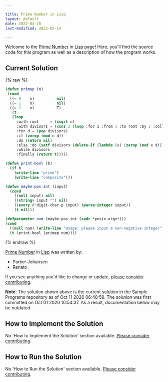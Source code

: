 ```yaml
---

title: Prime Number in Lisp
layout: default
date: 2022-04-28
last-modified: 2022-05-14

---
```


Welcome to the [Prime Number](https://sampleprograms.io/projects/prime-number) in [Lisp](https://sampleprograms.io/languages/lisp) page! Here, you'll find the source code for this program as well as a description of how the program works.

## Current Solution

{% raw %}

```lisp
(defun primep (n)
 (cond
  ((= 0    n)          nil)
  ((= 1    n)          nil)
  ((= 2    n)          T)
   (t
   (loop
     :with root     = (isqrt n)
     :with divisors = (cons 2 (loop :for i :from 3 :to root :by 2 :collect i))
     :for d = (pop divisors)
     :if (zerop (mod n d))
     :do (return nil)
     :else :do (setf divisors (delete-if (lambda (x) (zerop (mod x d))) divisors))
     :while divisors
     :finally (return t)))))

(defun print-bool (b)
  (if b
    (write-line "prime")
    (write-line "composite")))

(defun maybe-pos-int (input)
  (cond
    ((null input) nil)
    ((string= input "") nil)
    ((every #'digit-char-p input) (parse-integer input))
    (t nil)))

(defparameter num (maybe-pos-int (cadr *posix-argv*)))
(cond
  ((null num) (write-line "Usage: please input a non-negative integer"))
  (t (print-bool (primep num))))
```

{% endraw %}

[Prime Number](https://sampleprograms.io/projects/prime-number) in [Lisp](https://sampleprograms.io/languages/lisp) was written by:

- Parker Johansen
- Renato

If you see anything you'd like to change or update, [please consider contributing](https://github.com/TheRenegadeCoder/sample-programs).

**Note**: The solution shown above is the current solution in the Sample Programs repository as of Oct 11 2020 06:48:59. The solution was first committed on Oct 01 2020 10:54:37. As a result, documentation below may be outdated.

## How to Implement the Solution

No 'How to Implement the Solution' section available. [Please consider contributing](https://github.com/TheRenegadeCoder/sample-programs-website).

## How to Run the Solution

No 'How to Run the Solution' section available. [Please consider contributing](https://github.com/TheRenegadeCoder/sample-programs-website).